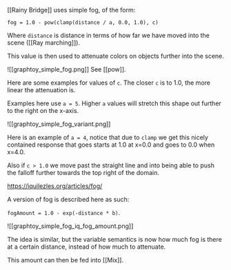 [[Rainy Bridge]] uses simple fog, of the form:

`fog = 1.0 - pow(clamp(distance / a, 0.0, 1.0), c)`

Where `distance` is distance in terms of how far we have moved into the scene ([[Ray marching]]). 



This value is then used to attenuate colors on objects further into the scene.

![[graphtoy_simple_fog.png]]
See [[pow]].

Here are some examples for values of `c`.
The closer `c` is to 1.0, the more linear the attenuation is.

Examples here use `a = 5`.
Higher `a` values will stretch this shape out further to the right on the x-axis.

![[graphtoy_simple_fog_variant.png]]

Here is an example of `a = 4`, notice that due to `clamp` we get this nicely contained response that goes starts at 1.0 at x=0.0 and goes to 0.0 when x=4.0.

Also if `c > 1.0` we move past the straight line and into being able to push the falloff further towards the top right of the domain.

https://iquilezles.org/articles/fog/

A version of fog is described here as such:

`fogAmount = 1.0 - exp(-distance * b)`.

![[graphtoy_simple_fog_iq_fog_amount.png]]

The idea is similar,  but the variable semantics is now how much fog is there at a certain distance, instead of how much to attenuate.

This amount can then be fed into [[Mix]].
